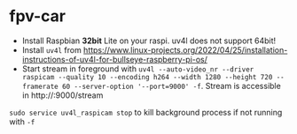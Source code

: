 # fpv-car

* Install Raspbian **32bit** Lite on your raspi. uv4l does not support 64bit!
* Install `uv4l` from https://www.linux-projects.org/2022/04/25/installation-instructions-of-uv4l-for-bullseye-raspberry-pi-os/
* Start stream in foreground with `uv4l --auto-video_nr --driver raspicam --quality 10 --encoding h264 --width 1280 --height 720 --framerate 60 --server-option '--port=9000' -f`. Stream is accessible in http://<raspi-ip>:9000/stream

`sudo service uv4l_raspicam stop` to kill background process if not running with `-f`

